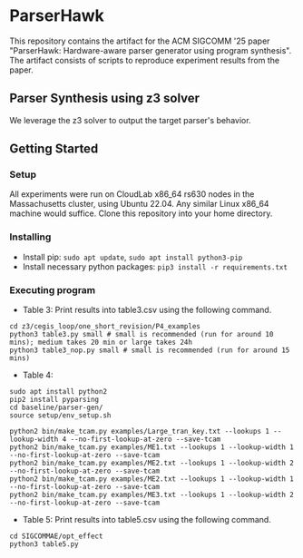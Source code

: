 # ParserHawk

This repository contains the artifact for the ACM SIGCOMM '25 paper "ParserHawk: Hardware-aware parser generator using program synthesis".
The artifact consists of scripts to reproduce experiment results from the paper.

## Parser Synthesis using z3 solver

We leverage the z3 solver to output the target parser's behavior. 

<!-- ## Description

An in-depth paragraph about your project and overview of use. -->

## Getting Started

### Setup

All experiments were run on CloudLab x86_64 rs630 nodes in the Massachusetts cluster, using Ubuntu 22.04. Any similar Linux x86_64 machine would suffice. Clone this repository into your home directory. 

### Installing

* Install pip: ```sudo apt update```, ```sudo apt install python3-pip```
* Install necessary python packages: ```pip3 install -r requirements.txt```

### Executing program

* Table 3: 
Print results into table3.csv using the following command.
```
cd z3/cegis_loop/one_short_revision/P4_examples
python3 table3.py small # small is recommended (run for around 10 mins); medium takes 20 min or large takes 24h
python3 table3_nop.py small # small is recommended (run for around 15 mins)
```

* Table 4: 
```
sudo apt install python2 
pip2 install pyparsing
cd baseline/parser-gen/
source setup/env_setup.sh
``` 
```
python2 bin/make_tcam.py examples/Large_tran_key.txt --lookups 1 --lookup-width 4 --no-first-lookup-at-zero --save-tcam
python2 bin/make_tcam.py examples/ME1.txt --lookups 1 --lookup-width 1 --no-first-lookup-at-zero --save-tcam
python2 bin/make_tcam.py examples/ME2.txt --lookups 1 --lookup-width 2 --no-first-lookup-at-zero --save-tcam
python2 bin/make_tcam.py examples/ME2.txt --lookups 1 --lookup-width 1 --no-first-lookup-at-zero --save-tcam
python2 bin/make_tcam.py examples/ME3.txt --lookups 1 --lookup-width 2 --no-first-lookup-at-zero --save-tcam
```
* Table 5: 
Print results into table5.csv using the following command.
``` 
cd SIGCOMMAE/opt_effect
python3 table5.py
``` 